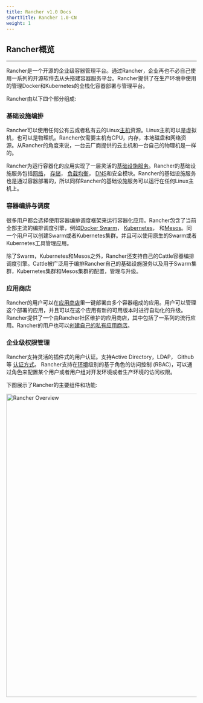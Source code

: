 ```yaml
---
title: Rancher v1.0 Docs
shortTitle: Rancher 1.0-CN
weight: 1
---
```


## Rancher概览
---

Rancher是一个开源的企业级容器管理平台。通过Rancher，企业再也不必自己使用一系列的开源软件去从头搭建容器服务平台。Rancher提供了在生产环境中使用的管理Docker和Kubernetes的全栈化容器部署与管理平台。

Rancher由以下四个部分组成:

### 基础设施编排

Rancher可以使用任何公有云或者私有云的Linux[主机](/docs/rancher/v1.x/cn/infrastructure/hosts/)资源。Linux主机可以是虚拟机，也可以是物理机。Rancher仅需要主机有CPU，内存，本地磁盘和网络资源。从Rancher的角度来说，一台云厂商提供的云主机和一台自己的物理机是一样的。

Rancher为运行容器化的应用实现了一层灵活的[基础设施服务](/docs/rancher/v1.x/cn/rancher-services/)。Rancher的基础设施服务包括[网络](/docs/rancher/v1.x/cn/rancher-services/networking)， [存储](/docs/rancher/v1.x/cn/rancher-services/storage-service/)， [负载均衡](/docs/rancher/v1.x/cn/rancher-services/load-balancer/)， [DNS](/docs/rancher/v1.x/cn/rancher-services/dns-service/)和安全模块。Rancher的基础设施服务也是通过容器部署的，所以同样Rancher的基础设施服务可以运行在任何Linux主机上。

### 容器编排与调度

很多用户都会选择使用容器编排调度框架来运行容器化应用。Rancher包含了当前全部主流的编排调度引擎，例如[Docker Swarm](/docs/rancher/v1.x/cn/infrastructure/swarm)， [Kubernetes](/docs/rancher/v1.x/cn/kubernetes)， 和[Mesos](/docs/rancher/v1.x/cn/infrastructure/mesos/)。同一个用户可以创建Swarm或者Kubernetes集群。并且可以使用原生的Swarm或者Kubernetes工具管理应用。

除了Swarm，Kubernetes和Mesos之外，Rancher还支持自己的Cattle容器编排调度引擎。Cattle被广泛用于编排Rancher自己的基础设施服务以及用于Swarm集群，Kubernetes集群和Mesos集群的配置，管理与升级。

### 应用商店

Rancher的用户可以在[应用商店](/docs/rancher/v1.x/cn/catalog)里一键部署由多个容器组成的应用。用户可以管理这个部署的应用，并且可以在这个应用有新的可用版本时进行自动化的升级。Rancher提供了一个由Rancher社区维护的应用商店，其中包括了一系列的流行应用。Rancher的用户也可以[创建自己的私有应用商店](/docs/rancher/v1.x/cn/configuration/catalog/private-catalog/)。

### 企业级权限管理

Rancher支持灵活的插件式的用户认证。支持Active Directory，LDAP， Github等 [认证方式](/docs/rancher/v1.x/cn/configuration/access-control/)。 Rancher支持在[环境](/docs/rancher/v1.x/cn/configuration/environments/)级别的基于角色的访问控制 (RBAC)，可以通过角色来配置某个用户或者用户组对开发环境或者生产环境的访问权限。

下图展示了Rancher的主要组件和功能:

<img src="/img/rancher/rancher.png" width="800" alt="Rancher Overview">
